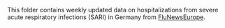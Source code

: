 This folder contains weekly updated data on hospitalizations from severe acute respiratory infections (SARI) in Germany from [FluNewsEurope](https://flunewseurope.org/HospitalData/SARI).
